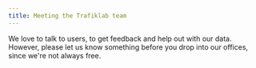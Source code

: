 ```yaml
---
title: Meeting the Trafiklab team
---
```


We love to talk to users, to get feedback and help out with our data. However, please let us know something before you
drop into our offices, since we're not always free.
